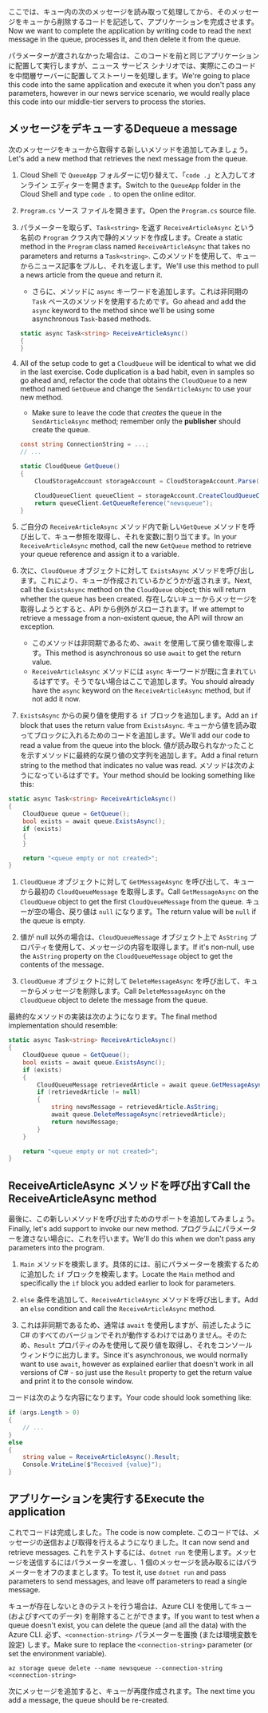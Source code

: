 <span data-ttu-id="2cf40-101">ここでは、キュー内の次のメッセージを読み取って処理してから、そのメッセージをキューから削除するコードを記述して、アプリケーションを完成させます。</span><span class="sxs-lookup"><span data-stu-id="2cf40-101">Now we want to complete the application by writing code to read the next message in the queue, processes it, and then delete it from the queue.</span></span> 

<span data-ttu-id="2cf40-102">パラメーターが渡されなかった場合は、このコードを前と同じアプリケーションに配置して実行しますが、ニュース サービス シナリオでは、実際にこのコードを中間層サーバーに配置してストーリーを処理します。</span><span class="sxs-lookup"><span data-stu-id="2cf40-102">We're going to place this code into the same application and execute it when you don't pass any parameters, however in our news service scenario, we would really place this code into our middle-tier servers to process the stories.</span></span>

## <a name="dequeue-a-message"></a><span data-ttu-id="2cf40-103">メッセージをデキューする</span><span class="sxs-lookup"><span data-stu-id="2cf40-103">Dequeue a message</span></span>

<span data-ttu-id="2cf40-104">次のメッセージをキューから取得する新しいメソッドを追加してみましょう。</span><span class="sxs-lookup"><span data-stu-id="2cf40-104">Let's add a new method that retrieves the next message from the queue.</span></span>

1. <span data-ttu-id="2cf40-105">Cloud Shell で `QueueApp` フォルダーに切り替えて、「`code .`」と入力してオンライン エディターを開きます。</span><span class="sxs-lookup"><span data-stu-id="2cf40-105">Switch to the `QueueApp` folder in the Cloud Shell and type `code .` to open the online editor.</span></span>
 
1. <span data-ttu-id="2cf40-106">`Program.cs` ソース ファイルを開きます。</span><span class="sxs-lookup"><span data-stu-id="2cf40-106">Open the `Program.cs` source file.</span></span>

1. <span data-ttu-id="2cf40-107">パラメーターを取らず、`Task<string>` を返す `ReceiveArticleAsync` という名前の `Program` クラス内で静的メソッドを作成します。</span><span class="sxs-lookup"><span data-stu-id="2cf40-107">Create a static method in the `Program` class named `ReceiveArticleAsync` that takes no parameters and returns a `Task<string>`.</span></span> <span data-ttu-id="2cf40-108">このメソッドを使用して、キューからニュース記事をプルし、それを返します。</span><span class="sxs-lookup"><span data-stu-id="2cf40-108">We'll use this method to pull a news article from the queue and return it.</span></span>
    - <span data-ttu-id="2cf40-109">さらに、メソッドに `async` キーワードを追加します。これは非同期の `Task` ベースのメソッドを使用するためです。</span><span class="sxs-lookup"><span data-stu-id="2cf40-109">Go ahead and add the `async` keyword to the method since we'll be using some asynchronous `Task`-based methods.</span></span>

    ```csharp
    static async Task<string> ReceiveArticleAsync()
    {
    }

1. All of the setup code to get a `CloudQueue` will be identical to what we did in the last exercise. Code duplication is a bad habit, even in samples so go ahead and, refactor the code that obtains the `CloudQueue` to a new method named `GetQueue` and change the `SendArticleAsync` to use your new method.
     - Make sure to leave the code that _creates_ the queue in the `SendArticleAsync` method; remember only the **publisher** should create the queue.

    ```csharp
    const string ConnectionString = ...;
    // ...

    static CloudQueue GetQueue()
    {
        CloudStorageAccount storageAccount = CloudStorageAccount.Parse(ConnectionString);
    
        CloudQueueClient queueClient = storageAccount.CreateCloudQueueClient();
        return queueClient.GetQueueReference("newsqueue");
    }
    ```
    
1. <span data-ttu-id="2cf40-110">ご自分の `ReceiveArticleAsync` メソッド内で新しい`GetQueue` メソッドを呼び出して、キュー参照を取得し、それを変数に割り当てます。</span><span class="sxs-lookup"><span data-stu-id="2cf40-110">In your `ReceiveArticleAsync` method, call the new `GetQueue` method to retrieve your queue reference and assign it to a variable.</span></span>

1. <span data-ttu-id="2cf40-111">次に、`CloudQueue` オブジェクトに対して `ExistsAsync` メソッドを呼び出します。これにより、キューが作成されているかどうかが返されます。</span><span class="sxs-lookup"><span data-stu-id="2cf40-111">Next, call the `ExistsAsync` method on the `CloudQueue` object; this will return whether the queue has been created.</span></span> <span data-ttu-id="2cf40-112">存在しないキューからメッセージを取得しようとすると、API から例外がスローされます。</span><span class="sxs-lookup"><span data-stu-id="2cf40-112">If we attempt to retrieve a message from a non-existent queue, the API will throw an exception.</span></span>
    - <span data-ttu-id="2cf40-113">このメソッドは非同期であるため、`await` を使用して戻り値を取得します。</span><span class="sxs-lookup"><span data-stu-id="2cf40-113">This method is asynchronous so use `await` to get the return value.</span></span>
    - <span data-ttu-id="2cf40-114">`ReceiveArticleAsync` メソッドには `async` キーワードが既に含まれているはずです。そうでない場合はここで追加します。</span><span class="sxs-lookup"><span data-stu-id="2cf40-114">You should already have the `async` keyword on the `ReceiveArticleAsync` method, but if not add it now.</span></span>


1. <span data-ttu-id="2cf40-115">`ExistsAsync` からの戻り値を使用する `if` ブロックを追加します。</span><span class="sxs-lookup"><span data-stu-id="2cf40-115">Add an `if` block that uses the return value from `ExistsAsync`.</span></span> <span data-ttu-id="2cf40-116">キューから値を読み取ってブロックに入れるためのコードを追加します。</span><span class="sxs-lookup"><span data-stu-id="2cf40-116">We'll add our code to read a value from the queue into the block.</span></span> <span data-ttu-id="2cf40-117">値が読み取られなかったことを示すメソッドに最終的な戻り値の文字列を追加します。</span><span class="sxs-lookup"><span data-stu-id="2cf40-117">Add a final return string to the method that indicates no value was read.</span></span> <span data-ttu-id="2cf40-118">メソッドは次のようになっているはずです。</span><span class="sxs-lookup"><span data-stu-id="2cf40-118">Your method should be looking something like this:</span></span>

```csharp
static async Task<string> ReceiveArticleAsync()
{
    CloudQueue queue = GetQueue();
    bool exists = await queue.ExistsAsync();
    if (exists)
    {
    }

    return "<queue empty or not created>";
}
```

1. <span data-ttu-id="2cf40-119">`CloudQueue` オブジェクトに対して `GetMessageAsync` を呼び出して、キューから最初の `CloudQueueMessage` を取得します。</span><span class="sxs-lookup"><span data-stu-id="2cf40-119">Call `GetMessageAsync` on the `CloudQueue` object to get the first `CloudQueueMessage` from the queue.</span></span> <span data-ttu-id="2cf40-120">キューが空の場合、戻り値は `null` になります。</span><span class="sxs-lookup"><span data-stu-id="2cf40-120">The return value will be `null` if the queue is empty.</span></span>

1. <span data-ttu-id="2cf40-121">値が null 以外の場合は、`CloudQueueMessage` オブジェクト上で `AsString` プロパティを使用して、メッセージの内容を取得します。</span><span class="sxs-lookup"><span data-stu-id="2cf40-121">If it's non-null, use the `AsString` property on the `CloudQueueMessage` object to get the contents of the message.</span></span>

1. <span data-ttu-id="2cf40-122">`CloudQueue` オブジェクトに対して `DeleteMessageAsync` を呼び出して、キューからメッセージを削除します。</span><span class="sxs-lookup"><span data-stu-id="2cf40-122">Call `DeleteMessageAsync` on the `CloudQueue` object to delete the message from the queue.</span></span>

<span data-ttu-id="2cf40-123">最終的なメソッドの実装は次のようになります。</span><span class="sxs-lookup"><span data-stu-id="2cf40-123">The final method implementation should resemble:</span></span>

```csharp
static async Task<string> ReceiveArticleAsync()
{
    CloudQueue queue = GetQueue();
    bool exists = await queue.ExistsAsync();
    if (exists)
    {
        CloudQueueMessage retrievedArticle = await queue.GetMessageAsync();
        if (retrievedArticle != null)
        {
            string newsMessage = retrievedArticle.AsString;
            await queue.DeleteMessageAsync(retrievedArticle);
            return newsMessage;
        }
    }

    return "<queue empty or not created>";
}
```

## <a name="call-the-receivearticleasync-method"></a><span data-ttu-id="2cf40-124">ReceiveArticleAsync メソッドを呼び出す</span><span class="sxs-lookup"><span data-stu-id="2cf40-124">Call the ReceiveArticleAsync method</span></span>

<span data-ttu-id="2cf40-125">最後に、この新しいメソッドを呼び出すためのサポートを追加してみましょう。</span><span class="sxs-lookup"><span data-stu-id="2cf40-125">Finally, let's add support to invoke our new method.</span></span> <span data-ttu-id="2cf40-126">プログラムにパラメーターを渡さない場合に、これを行います。</span><span class="sxs-lookup"><span data-stu-id="2cf40-126">We'll do this when we don't pass any parameters into the program.</span></span>

1. <span data-ttu-id="2cf40-127">`Main` メソッドを検索します。具体的には、前にパラメーターを検索するために追加した `if` ブロックを検索します。</span><span class="sxs-lookup"><span data-stu-id="2cf40-127">Locate the `Main` method and specifically the `if` block you added earlier to look for parameters.</span></span>

1. <span data-ttu-id="2cf40-128">`else` 条件を追加して、`ReceiveArticleAsync` メソッドを呼び出します。</span><span class="sxs-lookup"><span data-stu-id="2cf40-128">Add an `else` condition and call the `ReceiveArticleAsync` method.</span></span> 

1. <span data-ttu-id="2cf40-129">これは非同期であるため、通常は `await` を使用しますが、前述したように C# のすべてのバージョンでそれが動作するわけではありません。そのため、`Result` プロパティのみを使用して戻り値を取得し、それをコンソール ウィンドウに出力します。</span><span class="sxs-lookup"><span data-stu-id="2cf40-129">Since it's asynchronous, we would normally want to use `await`, however as explained earlier that doesn't work in all versions of C# - so just use the `Result` property to get the return value and print it to the console window.</span></span>

<span data-ttu-id="2cf40-130">コードは次のような内容になります。</span><span class="sxs-lookup"><span data-stu-id="2cf40-130">Your code should look something like:</span></span>

```csharp
if (args.Length > 0)
{
    // ...
}
else
{
    string value = ReceiveArticleAsync().Result;
    Console.WriteLine($"Received {value}");
}
```

## <a name="execute-the-application"></a><span data-ttu-id="2cf40-131">アプリケーションを実行する</span><span class="sxs-lookup"><span data-stu-id="2cf40-131">Execute the application</span></span>

<span data-ttu-id="2cf40-132">これでコードは完成しました。</span><span class="sxs-lookup"><span data-stu-id="2cf40-132">The code is now complete.</span></span> <span data-ttu-id="2cf40-133">このコードでは、メッセージの送信および取得を行えるようになりました。</span><span class="sxs-lookup"><span data-stu-id="2cf40-133">It can now send and retrieve messages.</span></span> <span data-ttu-id="2cf40-134">これをテストするには、`dotnet run` を使用します。メッセージを送信するにはパラメーターを渡し、1 個のメッセージを読み取るにはパラメーターをオフのままとします。</span><span class="sxs-lookup"><span data-stu-id="2cf40-134">To test it, use `dotnet run` and pass parameters to send messages, and leave off parameters to read a single message.</span></span>

<span data-ttu-id="2cf40-135">キューが存在しないときのテストを行う場合は、Azure CLI を使用してキュー (およびすべてのデータ) を削除することができます。</span><span class="sxs-lookup"><span data-stu-id="2cf40-135">If you want to test when a queue doesn't exist, you can delete the queue (and all the data) with the Azure CLI.</span></span> <span data-ttu-id="2cf40-136">必ず、`<connection-string>` パラメーターを置換 (または環境変数を設定) します。</span><span class="sxs-lookup"><span data-stu-id="2cf40-136">Make sure to replace the `<connection-string>` parameter (or set the environment variable).</span></span>

```azurecli
az storage queue delete --name newsqueue --connection-string <connection-string> 
```

<span data-ttu-id="2cf40-137">次にメッセージを追加すると、キューが再度作成されます。</span><span class="sxs-lookup"><span data-stu-id="2cf40-137">The next time you add a message, the queue should be re-created.</span></span>
